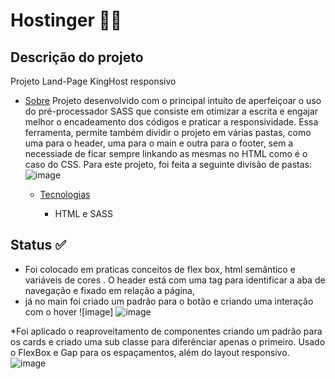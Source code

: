 
# Hostinger  👨‍🚀
## Descrição do projeto
Projeto  Land-Page KingHost responsivo 
* [Sobre](#https://codeboost.com.br/)
   Projeto desenvolvido com o principal intuíto de aperfeiçoar o uso do pré-processador SASS que consiste em otimizar a escrita  e engajar melhor o encadeamento dos códigos e praticar a responsividade.
   Essa ferramenta, permite também dividir o projeto em várias pastas, como uma para o header, uma para o main e outra para o footer, sem a necessiade de ficar sempre linkando 
   as mesmas no HTML como é o caso do CSS. Para este projeto, foi feita a seguinte divisão de pastas: 
   ![image](https://user-images.githubusercontent.com/99925589/174905843-205dcd5b-f608-4f25-aeec-99041f327be5.png)

   * [Tecnologias](#tecnologias)
     * <p> HTML e SASS </p>
   
## Status ✅
* Foi colocado em praticas conceitos de flex box, html semântico e variáveis de cores . O header está com uma tag para identificar a aba de navegação e fixado em relação a página, 
* já  no main foi criado um padrão para o botão e criando uma interação com o hover 
 ![image] ![image](https://user-images.githubusercontent.com/99925589/174904715-871a138a-d3b1-41aa-9e1b-1361ea41d478.png)

 *Foi aplicado o reaproveitamento de componentes criando um padrão para os cards e criado uma sub classe para diferênciar apenas o primeiro. Usado o FlexBox e Gap para os espaçamentos, além do layout responsivo.
 ![image](https://user-images.githubusercontent.com/99925589/174907016-9feccf47-a943-458b-afe0-d2199b13ade1.png)


